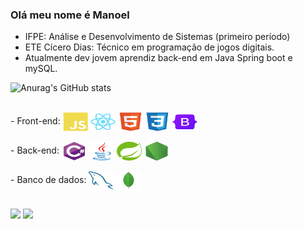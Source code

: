 ### Olá meu nome é Manoel

- IFPE: Análise e Desenvolvimento de Sistemas (primeiro período)
- ETE Cícero Dias: Técnico em programação de jogos digitais.
- Atualmente dev jovem aprendiz back-end em Java Spring boot e mySQL.

<!--
- Front-end: react js e bootstrap.
- Back-end: Node.js e Spring Boot.
- Banco de dados: mySQL e MongoDB.
-->

![Anurag's GitHub stats](https://github-readme-stats.vercel.app/api?username=Manoel612&show_icons=false&theme=cobalt)

<!--
[![Top Langs](https://github-readme-stats.vercel.app/api/top-langs/?username=Manoel612&layout=compact&theme=cobalt)](https://github.com/anuraghazra/github-readme-stats)
-->

<div style="display: inline_block"><br>
 - Front-end:
  <img align="center" alt="Rafa-Js" height="30" width="40" src="https://raw.githubusercontent.com/devicons/devicon/master/icons/javascript/javascript-plain.svg">
  <img align="center" alt="Rafa-React" height="30" width="40" src="https://raw.githubusercontent.com/devicons/devicon/master/icons/react/react-original.svg">
  <img align="center" alt="Rafa-HTML" height="30" width="40" src="https://raw.githubusercontent.com/devicons/devicon/master/icons/html5/html5-original.svg">
  <img align="center" alt="Rafa-CSS" height="30" width="40" src="https://raw.githubusercontent.com/devicons/devicon/master/icons/css3/css3-original.svg">
  <img align="center" alt="Rafa-Bootstrap" height="30" width="40" src="https://raw.githubusercontent.com/devicons/devicon/master/icons/bootstrap/bootstrap-original.svg">
</div>

<div style="display: inline_block"><br>
 - Back-end:
  <img align="center" alt="Rafa-Csharp" height="30" width="40" src="https://raw.githubusercontent.com/devicons/devicon/master/icons/csharp/csharp-original.svg">
  <img align="center" alt="Rafa-Java" height="30" width="40" src="https://raw.githubusercontent.com/devicons/devicon/master/icons/java/java-original.svg">
  <img align="center" alt="Rafa-Spring" height="30" width="40" src="https://raw.githubusercontent.com/devicons/devicon/master/icons/spring/spring-original.svg">
  <img align="center" alt="Rafa-Nodejs" height="30" width="40" src="https://raw.githubusercontent.com/devicons/devicon/master/icons/nodejs/nodejs-original.svg">
</div>

<div style="display: inline_block"><br>
 - Banco de dados:
  <img align="center" alt="Rafa-Mysql" height="30" width="40" src="https://raw.githubusercontent.com/devicons/devicon/master/icons/mysql/mysql-original.svg">
  <img align="center" alt="Rafa-Mongodb" height="30" width="40" src="https://raw.githubusercontent.com/devicons/devicon/master/icons/mongodb/mongodb-original.svg">
</div>
  
  ##
 
<div> 
  <!--
  <a href="https://instagram.com/rafaballerini" target="_blank"><img src="https://img.shields.io/badge/-Instagram-%23E4405F?style=for-the-badge&logo=instagram&logoColor=white" target="_blank"></a>
--> 
  <a href = "mailto:manoel.carneiro612@gmail.com"><img src="https://img.shields.io/badge/-Gmail-%23333?style=for-the-badge&logo=gmail&logoColor=white" target="_blank"></a>
  <a href="https://www.linkedin.com/in/manoel-josé-oliveira-neto-31ab6a26a" target="_blank"><img src="https://img.shields.io/badge/-LinkedIn-%230077B5?style=for-the-badge&logo=linkedin&logoColor=white" target="_blank"></a> 
  
</div>
